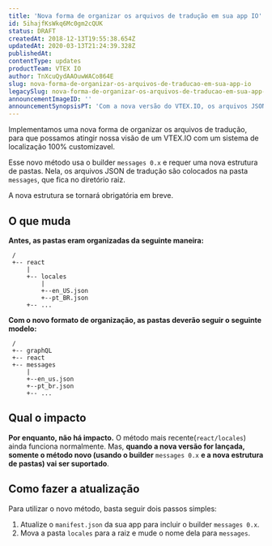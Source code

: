 ```yaml
---
title: 'Nova forma de organizar os arquivos de tradução em sua app IO'
id: 5ihajfKsWkq6Mc0gm2cQUK
status: DRAFT
createdAt: 2018-12-13T19:55:38.654Z
updatedAt: 2020-03-13T21:24:39.328Z
publishedAt: 
contentType: updates
productTeam: VTEX IO
author: TnXcuQydAAOuwWACo864E
slug: nova-forma-de-organizar-os-arquivos-de-traducao-em-sua-app-io
legacySlug: nova-forma-de-organizar-os-arquivos-de-traducao-em-sua-app-io
announcementImageID: ''
announcementSynopsisPT: 'Com a nova versão do VTEX.IO, os arquivos JSON de tradução devem ficar em uma nova pasta, no diretório raiz.'
---
```


Implementamos uma nova forma de organizar os arquivos de tradução, para que possamos atingir nossa visão de um VTEX.IO com um sistema de localização 100% customizavel.

Esse novo método usa o builder `messages 0.x` e requer uma nova estrutura de pastas. Nela, os arquivos JSON de tradução são colocados na pasta `messages`, que fica no diretório raiz.

A nova estrutura se tornará obrigatória em breve.  

## O que muda
__Antes, as pastas eram organizadas da seguinte maneira:__

```/
 /
 +-- react
     |
     +-- locales
         |
         +--en_US.json
         +--pt_BR.json
     +-- ...

```


__Com o novo formato de organização, as pastas deverão seguir o seguinte modelo:__

```/
 /
 +-- graphQL
 +-- react
 +-- messages
     |
     +--en_us.json
     +--pt_br.json
     +-- ...

```


## Qual o impacto
__Por enquanto, não há impacto.__ O método mais recente(`react/locales`) ainda funciona normalmente. Mas, __quando a nova versão for lançada, somente o método novo (usando o builder__ `messages 0.x` __e a nova estrutura de pastas) vai ser suportado__. 



## Como fazer a atualização
Para utilizar o novo método, basta seguir dois passos simples:

1. Atualize o `manifest.json` da sua app para incluir o builder `messages 0.x`.
2. Mova a pasta `locales` para a raiz e mude o nome dela para `messages`.
